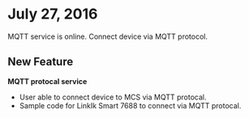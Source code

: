 # July 27, 2016


MQTT service is online. Connect device via MQTT protocol.

## New Feature

**MQTT protocal service**

* User able to connect device to MCS via MQTT protocal.
* Sample code for LinkIk Smart 7688 to connect via MQTT protocal.

